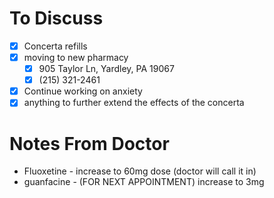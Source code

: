 # To Discuss
- [x] Concerta refills 
- [x] moving to new pharmacy
	- [x] 905 Taylor Ln, Yardley, PA 19067
	- [x] (215) 321-2461
- [x] Continue working on anxiety 
- [x] anything to further extend the effects of the concerta

# Notes From Doctor 
- Fluoxetine - increase to 60mg dose (doctor will call it in)
- guanfacine - (FOR NEXT APPOINTMENT) increase to 3mg